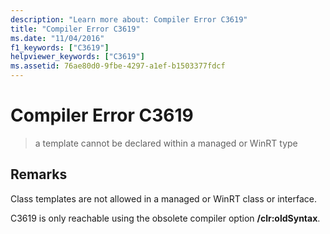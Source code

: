 ```yaml
---
description: "Learn more about: Compiler Error C3619"
title: "Compiler Error C3619"
ms.date: "11/04/2016"
f1_keywords: ["C3619"]
helpviewer_keywords: ["C3619"]
ms.assetid: 76ae80d0-9fbe-4297-a1ef-b1503377fdcf
---
```

# Compiler Error C3619

> a template cannot be declared within a managed or WinRT type

## Remarks

Class templates are not allowed in a managed or WinRT class or interface.

C3619 is only reachable using the obsolete compiler option **/clr:oldSyntax**.

